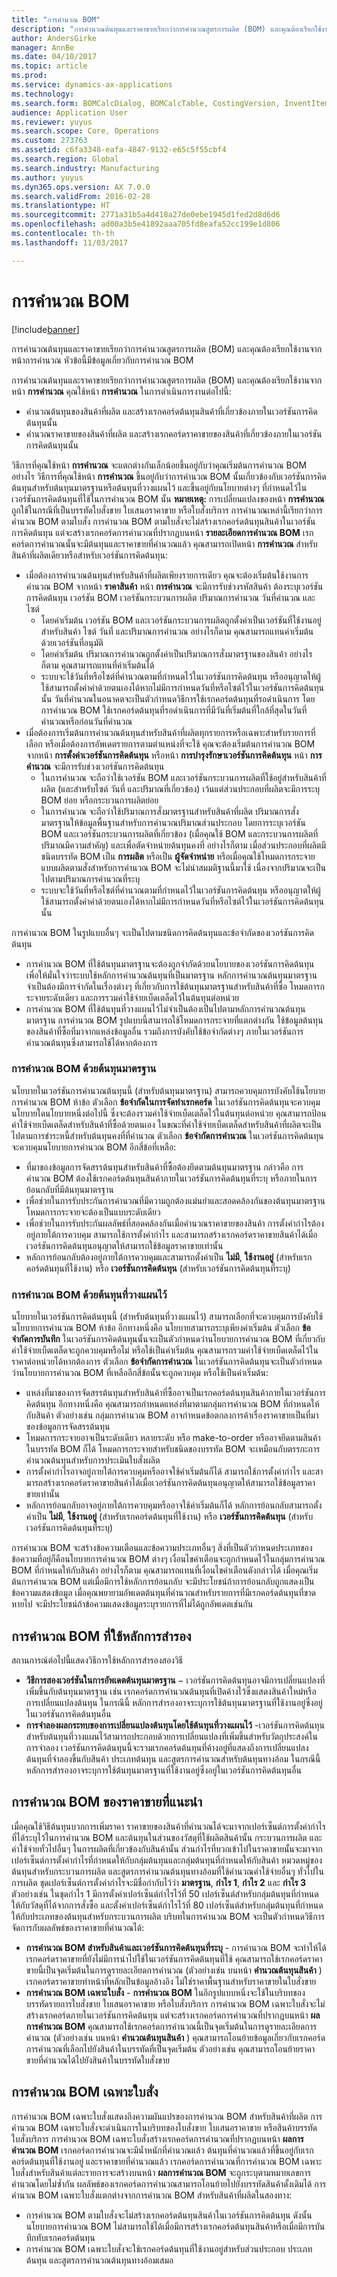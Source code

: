 ```yaml
---
title: "การคำนวณ BOM"
description: "การคำนวณต้นทุนและราคาขายเรียกว่าการคำนวณสูตรการผลิต (BOM) และคุณต้องเรียกใช้งานจากหน้าการคำนวณ หัวข้อนี้มีข้อมูลเกี่ยวกับการคำนวณ BOM"
author: AndersGirke
manager: AnnBe
ms.date: 04/10/2017
ms.topic: article
ms.prod: 
ms.service: dynamics-ax-applications
ms.technology: 
ms.search.form: BOMCalcDialog, BOMCalcTable, CostingVersion, InventItemPrice, SalesQuotationTable, SalesTable, SMAServiceOrderTable
audience: Application User
ms.reviewer: yuyus
ms.search.scope: Core, Operations
ms.custom: 273763
ms.assetid: c6fa3348-eafa-4847-9132-e65c5f55cbf4
ms.search.region: Global
ms.search.industry: Manufacturing
ms.author: yuyus
ms.dyn365.ops.version: AX 7.0.0
ms.search.validFrom: 2016-02-28
ms.translationtype: HT
ms.sourcegitcommit: 2771a31b5a4d418a27de0ebe1945d1fed2d8d6d6
ms.openlocfilehash: ad00a3b5e41892aaa705fd8eafa52cc199e1d806
ms.contentlocale: th-th
ms.lasthandoff: 11/03/2017

---
```


# <a name="bom-calculations"></a>การคำนวณ BOM

[!include[banner](../includes/banner.md)]


การคำนวณต้นทุนและราคาขายเรียกว่าการคำนวณสูตรการผลิต (BOM) และคุณต้องเรียกใช้งานจากหน้าการคำนวณ หัวข้อนี้มีข้อมูลเกี่ยวกับการคำนวณ BOM

การคำนวณต้นทุนและราคาขายเรียกว่าการคำนวณสูตรการผลิต (BOM) และคุณต้องเรียกใช้งานจากหน้า **การคำนวณ** คุณใช้หน้า **การคำนวณ** ในการดำเนินการงานต่อไปนี้:

-   คำนวณต้นทุนของสินค้าที่ผลิต และสร้างเรกคอร์ดต้นทุนสินค้าที่เกี่ยวข้องภายในเวอร์ชันการคิดต้นทุนนั้น
-   คำนวณราคาขายของสินค้าที่ผลิต และสร้างเรกคอร์ดราคาขายของสินค้าที่เกี่ยวข้องภายในเวอร์ชันการคิดต้นทุนนั้น

วิธีการที่คุณใช้หน้า **การคำนวณ** จะแตกต่างกันเล็กน้อยขึ้นอยู่กับว่าคุณเริ่มต้นการคำนวณ BOM อย่างไร วิธีการที่คุณใช้หน้า **การคำนวณ** ขึ้นอยู่กับว่าการคำนวณ BOM นั้นเกี่ยวข้องกับเวอร์ชันการคิดต้นทุนสำหรับต้นทุนมาตรฐานหรือต้นทุนที่วางแผนไว้ และขึ้นอยู่กับนโยบายต่างๆ ที่กำหนดไว้ในเวอร์ชันการคิดต้นทุนที่ใช้ในการคำนวณ BOM นั้น **หมายเหตุ:** การเปลี่ยนแปลงของหน้า **การคำนวณ** ถูกใช้ในกรณีที่เป็นบรรทัดใบสั่งขาย ใบเสนอราคาขาย หรือใบสั่งบริการ การคำนวณเหล่านี้เรียกว่าการคำนวณ BOM ตามใบสั่ง การคำนวณ BOM ตามใบสั่งจะไม่สร้างเรกคอร์ดต้นทุนสินค้าในเวอร์ชันการคิดต้นทุน แต่จะสร้างเรกคอร์ดการคำนวณที่ปรากฏบนหน้า **รายละเอียดการคำนวณ BOM** เรกคอร์ดการคำนวณนั้นจะมีต้นทุนและราคาขายที่คำนวณแล้ว คุณสามารถเปิดหน้า **การคำนวณ** สำหรับสินค้าที่ผลิตเดียวหรือสำหรับเวอร์ชันการคิดต้นทุน:

-   เมื่อต้องการคำนวณต้นทุนสำหรับสินค้าที่ผลิตเพียงรายการเดียว คุณจะต้องเริ่มต้นใช้งานการคำนวณ BOM จากหน้า **ราคาสินค้า** หน้า **การคำนวณ** จะมีการรับช่วงรหัสสินค้า ต้องระบุเวอร์ชันการคิดต้นทุน เวอร์ชัน BOM เวอร์ชันกระบวนการผลิต ปริมาณการคำนวณ วันที่คำนวณ และไซต์
    -   โดยค่าเริ่มต้น เวอร์ชัน BOM และเวอร์ชันกระบวนการผลิตถูกตั้งค่าเป็นเวอร์ชันที่ใช้งานอยู่สำหรับสินค้า ไซต์ วันที่ และปริมาณการคำนวณ อย่างไรก็ตาม คุณสามารถแทนค่าเริ่มต้นด้วยเวอร์ชันที่อนุมัติ
    -   โดยค่าเริ่มต้น ปริมาณการคำนวณถูกตั้งค่าเป็นปริมาณการสั่งมาตรฐานของสินค้า อย่างไรก็ตาม คุณสามารถแทนที่ค่าเริ่มต้นได้
    -   ระบบจะใช้วันที่หรือไซต์ที่คำนวณตามที่กำหนดไว้ในเวอร์ชันการคิดต้นทุน หรืออนุญาตให้ผู้ใช้สามารถตั้งค่าค่าด้วยตนเองได้หากไม่มีการกำหนดวันที่หรือไซต์ไว้ในเวอร์ชันการคิดต้นทุนนั้น วันที่คำนวณในอนาคตจะเป็นตัวกำหนดวิธีการใช้เรกคอร์ดต้นทุนที่รอดำเนินการ โดยการคำนวณ BOM ใช้เรกคอร์ดต้นทุนที่รอดำเนินการที่มีวันที่เริ่มต้นที่ใกล้ที่สุดในวันที่คำนวณหรือก่อนวันที่คำนวณ
-   เมื่อต้องการเริ่มต้นการคำนวณต้นทุนสำหรับสินค้าที่ผลิตทุกรายการหรือเฉพาะสำหรับรายการที่เลือก หรือเมื่อต้องการอัพเดตรายการตามตำแหน่งที่จะใช้ คุณจะต้องเริ่มต้นการคำนวณ BOM จากหน้า **การตั้งค่าเวอร์ชันการคิดต้นทุน** หรือหน้า **การบำรุงรักษาเวอร์ชันการคิดต้นทุน** หน้า **การคำนวณ** จะมีการรับช่วงเวอร์ชันการคิดต้นทุน
    -   ในการคำนวณ จะถือว่าใช้เวอร์ชัน BOM และเวอร์ชันกระบวนการผลิตที่ใช้อยู่สำหรับสินค้าที่ผลิต (และสำหรับไซต์ วันที่ และปริมาณที่เกี่ยวข้อง) เว้นแต่ส่วนประกอบที่ผลิตจะมีการระบุ BOM ย่อย หรือกระบวนการผลิตย่อย
    -   ในการคำนวณ จะถือว่าใช้ปริมาณการสั่งมาตรฐานสำหรับสินค้าที่ผลิต ปริมาณการสั่งมาตรฐานให้ข้อมูลพื้นฐานสำหรับการคำนวณปริมาณส่วนประกอบ โดยการระบุเวอร์ชัน BOM และเวอร์ชันกระบวนการผลิตที่เกี่ยวข้อง (เมื่อคุณใช้ BOM และกระบวนการผลิตที่ปริมาณมีความสำคัญ) และเพื่อตัดจำหน่ายต้นทุนคงที่ อย่างไรก็ตาม เมื่อส่วนประกอบที่ผลิตมีชนิดบรรทัด BOM เป็น **การผลิต** หรือเป็น **ผู้จัดจำหน่าย** หรือเมื่อคุณใช้โหมดการกระจายแบบผลิตตามสั่งสำหรับการคำนวณ BOM จะไม่นำสมมติฐานนี้มาใช้ เนื่องจากปริมาณจะเป็นไปตามปริมาณการคำนวณที่ระบุ
    -   ระบบจะใช้วันที่หรือไซต์ที่คำนวณตามที่กำหนดไว้ในเวอร์ชันการคิดต้นทุน หรืออนุญาตให้ผู้ใช้สามารถตั้งค่าค่าด้วยตนเองได้หากไม่มีการกำหนดวันที่หรือไซต์ไว้ในเวอร์ชันการคิดต้นทุนนั้น

การคำนวณ BOM ในรูปแบบอื่นๆ จะเป็นไปตามชนิดการคิดต้นทุนและข้อจำกัดของเวอร์ชันการคิดต้นทุน

-   การคำนวณ BOM ที่ใช้ต้นทุนมาตรฐานจะต้องถูกจำกัดด้วยนโยบายของเวอร์ชันการคิดต้นทุน เพื่อให้มั่นใจว่าระบบใช้หลักการคำนวณต้นทุนที่เป็นมาตรฐาน หลักการคำนวณต้นทุนมาตรฐานจำเป็นต้องมีการจำกัดในเรื่องต่างๆ ที่เกี่ยวกับการใช้ต้นทุนมาตรฐานสำหรับสินค้าที่ซื้อ โหมดการกระจายระดับเดียว และการรวมค่าใช้จ่ายเบ็ดเตล็ดไว้ในต้นทุนต่อหน่วย
-   การคำนวณ BOM ที่ใช้ต้นทุนที่วางแผนไว้ไม่จำเป็นต้องเป็นไปตามหลักการคำนวณต้นทุนมาตรฐาน การคำนวณ BOM รูปแบบนี้สามารถใช้โหมดการกระจายที่แตกต่างกัน ใช้ข้อมูลต้นทุนของสินค้าที่ซื้อที่มาจากแหล่งข้อมูลอื่น รวมถึงการบังคับใช้ข้อจำกัดต่างๆ ภายในเวอร์ชันการคำนวณต้นทุนซึ่งสามารถใช้ได้หากต้องการ

### <a name="bom-calculations-that-use-standard-costs"></a>การคำนวณ BOM ด้วยต้นทุนมาตรฐาน

นโยบายในเวอร์ชันการคำนวณต้นทุนนี้ (สำหรับต้นทุนมาตรฐาน) สามารถควบคุมการบังคับใช้นโยบายการคำนวณ BOM ห้าข้อ  ตัวเลือก **ข้อจำกัดในการจัดทำเรกคอร์ด** ในเวอร์ชันการคิดต้นทุนจะควบคุมนโยบายใดนโยบายหนึ่งต่อไปนี้ ซึ่งจะต้องรวมค่าใช้จ่ายเบ็ดเตล็ดไว้ในต้นทุนต่อหน่วย คุณสามารถป้อนค่าใช้จ่ายเบ็ดเตล็ดสำหรับสินค้าที่ซื้อด้วยตนเอง ในขณะที่ค่าใช้จ่ายเบ็ดเตล็ดสำหรับสินค้าที่ผลิตจะเป็นไปตามการชำระหนี้สำหรับต้นทุนคงที่ที่คำนวณ ตัวเลือก **ข้อจำกัดการคำนวณ** ในเวอร์ชันการคิดต้นทุนจะควบคุมนโยบายการคำนวณ BOM อีกสี่ข้อที่เหลือ:

-   ที่มาของข้อมูลการจัดสรรต้นทุนสำหรับสินค้าที่ซื้อต้องยึดตามต้นทุนมาตรฐาน กล่าวคือ การคำนวณ BOM ต้องใช้เรกคอร์ดต้นทุนสินค้าภายในเวอร์ชันการคิดต้นทุนที่ระบุ หรือภายในการย้อนกลับที่มีต้นทุนมาตรฐาน
-   เพื่อช่วยในการรับประกันการคำนวณที่มีความถูกต้องแม่นยำและสอดคล้องกันของต้นทุนมาตรฐาน โหมดการกระจายจะต้องเป็นแบบระดับเดียว
-   เพื่อช่วยในการรับประกันผลลัพธ์ที่สอดคล้องกันเมื่อคำนวณราคาขายของสินค้า การตั้งค่ากำไรต้องอยู่ภายใต้การควบคุม สามารถใช้การตั้งค่ากำไร และสามารถสร้างเรกคอร์ดราคาขายสินค้าได้เมื่อเวอร์ชันการคิดต้นทุนอนุญาตให้สามารถใช้ข้อมูลราคาขายเท่านั้น
-   หลักการย้อนกลับต้องอยู่ภายใต้การควบคุมและสามารถตั้งค่าเป็น **ไม่มี**, **ใช้งานอยู่** (สำหรับเรกคอร์ดต้นทุนที่ใช้งาน) หรือ **เวอร์ชันการคิดต้นทุน** (สำหรับเวอร์ชันการคิดต้นทุนที่ระบุ)

### <a name="bom-calculations-that-use-planned-costs"></a>การคำนวณ BOM ด้วยต้นทุนที่วางแผนไว้

นโยบายในเวอร์ชันการคิดต้นทุนนี้ (สำหรับต้นทุนที่วางแผนไว้) สามารถเลือกที่จะควบคุมการบังคับใช้นโยบายการคำนวณ BOM ห้าข้อ อีกทางหนึ่งคือ นโยบายสามารถระบุเพียงค่าเริ่มต้น ตัวเลือก **ข้อจำกัดการบันทึก** ในเวอร์ชันการคิดต้นทุนนั้นจะเป็นตัวกำหนดว่านโยบายการคำนวณ BOM ที่เกี่ยวกับค่าใช้จ่ายเบ็ดเตล็ดจะถูกควบคุมหรือไม่ หรือใช้เป็นค่าเริ่มต้น คุณสามารถรวมค่าใช้จ่ายเบ็ดเตล็ดไว้ในราคาต่อหน่วยได้หากต้องการ ตัวเลือก **ข้อจำกัดการคำนวณ** ในเวอร์ชันการคิดต้นทุนจะเป็นตัวกำหนดว่านโยบายการคำนวณ BOM ที่เหลืออีกสี่ข้อนั้นจะถูกควบคุม หรือใช้เป็นค่าเริ่มต้น:

-   แหล่งที่มาของการจัดสรรต้นทุนสำหรับสินค้าที่ซื้ออาจเป็นเรกคอร์ดต้นทุนสินค้าภายในเวอร์ชันการคิดต้นทุน อีกทางหนึ่งคือ คุณสามารถกำหนดแหล่งที่มาตามกลุ่มการคำนวณ BOM ที่กำหนดให้กับสินค้า ตัวอย่างเช่น กลุ่มการคำนวณ BOM อาจกำหนดข้อตกลงการค้าเรื่องราคาขายเป็นที่มาของข้อมูลการจัดสรรต้นทุน
-   โหมดการกระจายอาจเป็นระดับเดียว หลายระดับ หรือ make-to-order หรืออาจยึดตามสินค้าในบรรทัด BOM ก็ได้ โหมดการกระจายสำหรับชนิดของบรรทัด BOM จะเหมือนกับตรรกะการคำนวณต้นทุนสำหรับการประเมินใบสั่งผลิต
-   การตั้งค่ากำไรอาจอยู่ภายใต้การควบคุมหรืออาจใช้ค่าเริ่มต้นก็ได้ สามารถใช้การตั้งค่ากำไร และสามารถสร้างเรกคอร์ดราคาขายสินค้าได้เมื่อเวอร์ชันการคิดต้นทุนอนุญาตให้สามารถใช้ข้อมูลราคาขายเท่านั้น
-   หลักการย้อนกลับอาจอยู่ภายใต้การควบคุมหรืออาจใช้ค่าเริ่มต้นก็ได้ หลักการย้อนกลับสามารถตั้งค่าเป็น **ไม่มี**, **ใช้งานอยู่** (สำหรับเรกคอร์ดต้นทุนที่ใช้งาน) หรือ **เวอร์ชันการคิดต้นทุน** (สำหรับเวอร์ชันการคิดต้นทุนที่ระบุ)

การคำนวณ BOM จะสร้างข้อความเตือนและข้อความประเภทอื่นๆ สิ่งที่เป็นตัวกำหนดประเภทของข้อความที่อยู่ก็คือนโยบายการคำนวณ BOM ต่างๆ เงื่อนไขคำเตือนจะถูกกำหนดไว้ในกลุ่มการคำนวณ BOM ที่กำหนดให้กับสินค้า อย่างไรก็ตาม คุณสามารถแทนที่เงื่อนไขคำเตือนดังกล่าวได้ เมื่อคุณเริ่มต้นการคำนวณ BOM แต่เมื่อมีการใช้หลักการย้อนกลับ จะมีประโยชน์ถ้าการย้อนกลับถูกแสดงเป็นข้อความแสดงข้อมูล เมื่อคุณพยายามอัพเดตต้นทุนที่คำนวณสำหรับรายการที่มีเรกคอร์ดต้นทุนที่ขาดหายไป จะมีประโยชน์ถ้าข้อควมแสดงข้อมูลระบุรายการที่ไม่ได้ถูกอัพเดตเช่นกัน

## <a name="bom-calculations-that-use-the-fallback-principle"></a>การคำนวณ BOM ที่ใช้หลักการสำรอง
สถานการณ์ต่อไปนี้แสดงวิธีการใช้หลักการสำรองสองวิธี

-   **วิธีการสองเวอร์ชันในการอัพเดตต้นทุนมาตรฐาน** − เวอร์ชันการคิดต้นทุนอาจมีการเปลี่ยนแปลงที่เพิ่มขึ้นกับต้นทุนมาตรฐาน เช่น เรกคอร์ดการคำนวณต้นทุนที่เปิดค้างไว้ซึ่งแสดงสินค้าใหม่หรือการเปลี่ยนแปลงต้นทุน ในกรณีนี้ หลักการสำรองอาจระบุการใช้ต้นทุนมาตรฐานที่ใช้งานอยู่ซึ่งอยู่ในเวอร์ชันการคิดต้นทุนอื่น
-   **การจำลองผลกระทบของการเปลี่ยนแปลงต้นทุนโดยใช้ต้นทุนที่วางแผนไว้** -เวอร์ชันการคิดต้นทุนสำหรับต้นทุนที่วางแผนไว้สามารถประกอบด้วยการเปลี่ยนแปลงที่เพิ่มขึ้นสำหรับวัตถุประสงค์ในการจำลอง เวอร์ชันการคิดต้นทุนนี้จะรวมเรกคอร์ดต้นทุนที่ค้างอยู่ที่แสดงถึงการเปลี่ยนแปลงต้นทุนที่จำลองขึ้นกับสินค้า ประเภทต้นทุน และสูตรการคำนวณสำหรับต้นทุนทางอ้อม ในกรณีนี้ หลักการสำรองอาจระบุการใช้ต้นทุนมาตรฐานที่ใช้งานอยู่ซึ่งอยู่ในเวอร์ชันการคิดต้นทุนอื่น

## <a name="bom-calculation-of-a-suggested-sales-price"></a>การคำนวณ BOM ของราคาขายที่แนะนำ
เมื่อคุณใช้วิธีต้นทุนบวกการเพิ่มราคา ราคาขายของสินค้าที่คำนวณได้จะมาจากเปอร์เซ็นต์การตั้งค่ากำไรที่ได้ระบุไว้ในการคำนวณ BOM และต้นทุนในส่วนของวัสดุที่ใช้ผลิตสินค้านั้น กระบวนการผลิต และค่าใช้จ่ายทั่วไปอื่นๆ ในการผลิตที่เกี่ยวข้องกับสินค้านั้น ส่วนกำไรที่บวกเข้าไปในราคาขายนั้นจะมาจากเปอร์เซ็นต์การตั้งค่ากำไรที่กำหนดให้กับกลุ่มต้นทุนและกลุ่มต้นทุนที่กำหนดให้กับสินค้า หมวดหมู่ของต้นทุนสำหรับกระบวนการผลิต และสูตรการคำนวณต้นทุนทางอ้อมที่ใช้คำนวณค่าใช้จ่ายอื่นๆ ทั่วไปในการผลิต ชุดเปอร์เซ็นต์การตั้งค่ากำไรจะมีชื่อกำกับไว้ว่า **มาตรฐาน**, **กำไร 1**, **กำไร 2** และ **กำไร 3** ตัวอย่างเช่น ในชุดกำไร 1 มีการตั้งค่าเปอร์เซ็นต์กำไรไว้ที่ 50 เปอร์เซ็นต์สำหรับกลุ่มต้นทุนที่กำหนดให้กับวัสดุที่ได้จากการสั่งซื้อ และตั้งค่าเปอร์เซ็นต์กำไรไว้ที่ 80 เปอร์เซ็นต์สำหรับกลุ่มต้นทุนที่กำหนดให้กับประเภทของต้นทุนสำหรับกระบวนการผลิต บริบทในการคำนวณ BOM จะเป็นตัวกำหนดวิธีการจัดการกับผลลัพธ์ของราคาขายที่คำนวณได้:

-   **การคำนวณ BOM สำหรับสินค้าและเวอร์ชันการคิดต้นทุนที่ระบุ** - การคำนวณ BOM จะทำให้ได้เรกคอร์ดราคาขายที่ยังไม่มีการนำไปใช้ในเวอร์ชันการคิดต้นทุนที่ใช้ คุณสามารถใช้เรกคอร์ดราคาขายนี้เป็นจุดเริ่มต้นในการดูรายละเอียดการคำนวณ (ตัวอย่างเช่น บนหน้า **คำนวณต้นทุนสินค้า** ) เรกคอร์ดราคาขายทำหน้าที่หลักเป็นข้อมูลอ้างอิง ไม่ใช่ราคาพื้นฐานสำหรับราคาขายในใบสั่งขาย
-   **การคำนวณ BOM เฉพาะใบสั่ง** - **การคำนวณ BOM** ในอีกรูปแบบหนึ่งจะใช้ในบริบทของบรรทัดรายการใบสั่งขาย ใบเสนอราคาขาย หรือใบสั่งบริการ การคำนวณ BOM เฉพาะใบสั่งจะไม่สร้างเรกคอร์ดภายในเวอร์ชันการคิดต้นทุน แต่จะสร้างเรกคอร์ดการคำนวณที่ปรากฏบนหน้า **ผลการคำนวณ BOM** คุณสามารถใช้เรกคอร์ดการคำนวณนี้เป็นจุดเริ่มต้นในการดูรายละเอียดการคำนวณ (ตัวอย่างเช่น บนหน้า **คำนวณต้นทุนสินค้า** ) คุณสามารถโอนย้ายข้อมูลเกี่ยวกับเรกคอร์ดการคำนวณที่เลือกไปยังสินค้าในบรรทัดที่เป็นจุดเริ่มต้น ตัวอย่างเช่น คุณสามารถโอนย้ายราคาขายที่คำนวณได้ไปยังสินค้าในบรรทัดใบสั่งขาย

## <a name="order-specific-bom-calculations"></a>การคำนวณ BOM เฉพาะใบสั่ง
การคำนวณ BOM เฉพาะใบสั่งแสดงถึงความผันแปรของการคำนวณ BOM สำหรับสินค้าที่ผลิต  การคำนวณ BOM เฉพาะใบสั่งจะดำเนินการในบริบทของใบสั่งขาย ใบเสนอราคาขาย หรือสินค้าบรรทัดใบสั่งบริการ การคำนวณ BOM เฉพาะใบสั่งสร้างเรกคอร์ดการคำนวณที่ปรากฏบนหน้า **ผลการคำนวณ BOM** เรกคอร์ดการคำนวณจะมีน้ำหนักที่คำนวณแล้ว ต้นทุนที่คำนวณแล้วที่ขึ้นอยู่กับเรกคอร์ดต้นทุนที่ใช้งานอยู่ และราคาขายที่คำนวณแล้ว  เรกคอร์ดการคำนวณที่การคำนวณ BOM เฉพาะใบสั่งสำหรับสินค้าแต่ละรายการจะสร้างบนหน้า **ผลการคำนวณ BOM** จะถูกระบุตามหมายเลขการคำนวณโดยไม่ซ้ำกัน ผลลัพธ์ของเรกคอร์ดการคำนวณสามารถโอนย้ายไปยังบรรทัดสินค้าดั้งเดิมได้ การคำนวณ BOM เฉพาะใบสั่งแตกต่างจากการคำนวณ BOM สำหรับสินค้าที่ผลิตในสองทาง:

-   การคำนวณ BOM ตามใบสั่งจะไม่สร้างเรกคอร์ดต้นทุนสินค้าในเวอร์ชันการคิดต้นทุน ดังนั้น นโยบายการคำนวณ BOM ไม่สามารถใช้ได้เมื่อมีการสร้างเรกคอร์ดต้นทุนสินค้าหรือเมื่อมีการบันทึกทับเรกคอร์ดต้นทุน
-   การคำนวณ BOM เฉพาะใบสั่งจะใช้เรกคอร์ดต้นทุนที่ใช้งานอยู่สำหรับส่วนประกอบ ประเภทต้นทุน และสูตรการคำนวณต้นทุนทางอ้อมเสมอ






